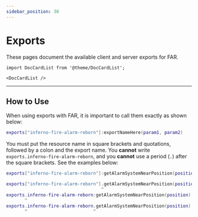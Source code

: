```yaml
---
sidebar_position: 30
---
```


# Exports

These pages document the available client and server exports for FAR.

```mdx-code-block
import DocCardList from '@theme/DocCardList';

<DocCardList />
```
***
## How to Use

When using exports with FAR, it is important to call them exactly as shown below:

```lua
exports["inferno-fire-alarm-reborn"]:exportNameHere(param1, param2)
```

You must put the resource name in square brackets and quotations, followed by a colon and the export name.
You **cannot** write `exports.inferno-fire-alarm-reborn`, and you **cannot** use a period (`.`) after the square brackets.
See the examples below:

```lua
exports["inferno-fire-alarm-reborn"]:getAlarmSystemNearPosition(position) -- CORRECT

exports["inferno-fire-alarm-reborn"].getAlarmSystemNearPosition(position) -- WRONG
                                    ^
exports.inferno-fire-alarm-reborn:getAlarmSystemNearPosition(position) -- WRONG
       ^
exports.inferno-fire-alarm-reborn.getAlarmSystemNearPosition(position) -- WRONG
       ^                         ^
```
